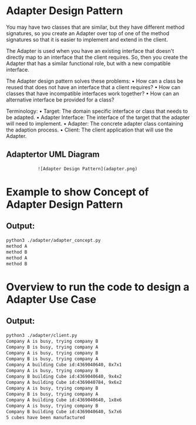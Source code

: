 # Adapter Design Pattern

You may have two classes that are similar, but they have different method signatures, so you create an Adapter over top of one of the method signatures so that it is easier to implement and extend in the client.

The Adapter is used when you have an existing interface that doesn't directly map to an interface that the client requires. So, then you create the Adapter that has a similar functional role, but with a new compatible interface.

The Adapter design pattern solves these problems:
• How can a class be reused that does not have an interface that a client requires? • How can classes that have incompatible interfaces work together?
• How can an alternative interface be provided for a class?

Terminology:
• Target: The domain specific interface or class that needs to be adapted.
• Adapter Interface: The interface of the target that the adapter will need to implement. • Adapter: The concrete adapter class containing the adaption process.
• Client: The client application that will use the Adapter.

## Adaptertor UML Diagram 
                ![Adapter Design Pattern](adapter.png)
                
# Example to show Concept of Adapter Design Pattern

## Output:
```
python3 ./adapter/adapter_concept.py
method A
method B
method A
method B
```


# Overview to run the code to design a Adapter Use Case
## Output:
```
python3 ./adapter/client.py 
Company A is busy, trying company B
Company B is busy, trying company A
Company A is busy, trying company B
Company B is busy, trying company A
Company A building Cube id:4369040640, 8x7x1
Company A is busy, trying company B
Company B building Cube id:4369040640, 9x4x2
Company A building Cube id:4369040784, 9x6x2
Company A is busy, trying company B
Company B is busy, trying company A
Company A building Cube id:4369040640, 1x8x6
Company A is busy, trying company B
Company B building Cube id:4369040640, 5x7x6
5 cubes have been manufactured
```

